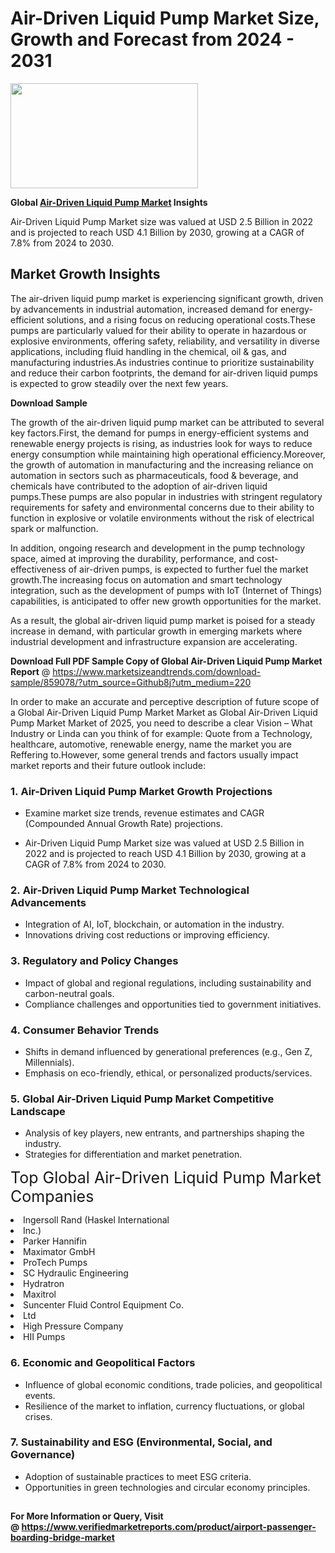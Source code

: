 <H1>Air-Driven Liquid Pump Market Size, Growth and Forecast from 2024 - 2031</H1><img class="aligncenter size-medium wp-image-584254" src="https://thirdeyenews.in/wp-content/uploads/2024/09/Global-Market-Research-300x168.jpeg" alt="" width="300" height="168" /><p><strong>Global&nbsp;<a href="https://www.marketsizeandtrends.com/download-sample/859078/?utm_source=Github8j?utm_medium=220">Air-Driven Liquid Pump Market</a> Insights</strong></p><p>Air-Driven Liquid Pump Market size was valued at USD 2.5 Billion in 2022 and is projected to reach USD 4.1 Billion by 2030, growing at a CAGR of 7.8% from 2024 to 2030.</p><p><h2>Market Growth Insights</h2> <p>The air-driven liquid pump market is experiencing significant growth, driven by advancements in industrial automation, increased demand for energy-efficient solutions, and a rising focus on reducing operational costs.These pumps are particularly valued for their ability to operate in hazardous or explosive environments, offering safety, reliability, and versatility in diverse applications, including fluid handling in the chemical, oil & gas, and manufacturing industries.As industries continue to prioritize sustainability and reduce their carbon footprints, the demand for air-driven liquid pumps is expected to grow steadily over the next few years.</p> <p><strong>Download Sample</strong></p> <p>The growth of the air-driven liquid pump market can be attributed to several key factors.First, the demand for pumps in energy-efficient systems and renewable energy projects is rising, as industries look for ways to reduce energy consumption while maintaining high operational efficiency.Moreover, the growth of automation in manufacturing and the increasing reliance on automation in sectors such as pharmaceuticals, food & beverage, and chemicals have contributed to the adoption of air-driven liquid pumps.These pumps are also popular in industries with stringent regulatory requirements for safety and environmental concerns due to their ability to function in explosive or volatile environments without the risk of electrical spark or malfunction.</p> <p>In addition, ongoing research and development in the pump technology space, aimed at improving the durability, performance, and cost-effectiveness of air-driven pumps, is expected to further fuel the market growth.The increasing focus on automation and smart technology integration, such as the development of pumps with IoT (Internet of Things) capabilities, is anticipated to offer new growth opportunities for the market.</p> <p>As a result, the global air-driven liquid pump market is poised for a steady increase in demand, with particular growth in emerging markets where industrial development and infrastructure expansion are accelerating.</p> <p><span class=""><strong>Download Full PDF Sample Copy of Global Air-Driven Liquid Pump Market Report</strong> @ <a href="https://www.marketsizeandtrends.com/download-sample/859078/?utm_source=Github8j?utm_medium=220" target="_blank">https://www.marketsizeandtrends.com/download-sample/859078/?utm_source=Github8j?utm_medium=220</a></span></p><p>In order to make an accurate and perceptive description of future scope of a Global&nbsp;Air-Driven Liquid Pump Market Market as Global&nbsp;Air-Driven Liquid Pump Market Market of 2025, you need to describe a clear Vision &ndash; What Industry or Linda can you think of for example: Quote from a Technology, healthcare, automotive, renewable energy, name the market you are Reffering to.However, some general trends and factors usually impact market reports and their future outlook include:</p><h3>1.&nbsp;<strong>Air-Driven Liquid Pump Market Growth Projections</strong></h3><ul><li>Examine market size trends, revenue estimates and CAGR (Compounded Annual Growth Rate) projections.</li><li><p>Air-Driven Liquid Pump Market size was valued at USD 2.5 Billion in 2022 and is projected to reach USD 4.1 Billion by 2030, growing at a CAGR of 7.8% from 2024 to 2030.</p></li></ul><h3>2.&nbsp;<strong>Air-Driven Liquid Pump Market Technological Advancements</strong></h3><ul><li>Integration of AI, IoT, blockchain, or automation in the industry.</li><li>Innovations driving cost reductions or improving efficiency.</li></ul><h3>3.&nbsp;<strong>Regulatory and Policy Changes</strong></h3><ul><li>Impact of global and regional regulations, including sustainability and carbon-neutral goals.</li><li>Compliance challenges and opportunities tied to government initiatives.</li></ul><h3>4.&nbsp;<strong>Consumer Behavior Trends</strong></h3><ul><li>Shifts in demand influenced by generational preferences (e.g., Gen Z, Millennials).</li><li>Emphasis on eco-friendly, ethical, or personalized products/services.</li></ul><h3>5.&nbsp;<strong>Global Air-Driven Liquid Pump Market Competitive Landscape</strong></h3><ul><li>Analysis of key players, new entrants, and partnerships shaping the industry.</li><li>Strategies for differentiation and market penetration.</li></ul><p data-pm-slice="1 1 []"><span style="color: inherit; font-family: inherit; font-size: 25px;">Top Global Air-Driven Liquid Pump Market Companies</span></p><div class="" data-test-id=""><p><li>Ingersoll Rand (Haskel International</li><li> Inc.)</li><li> Parker Hannifin</li><li> Maximator GmbH</li><li> ProTech Pumps</li><li> SC Hydraulic Engineering</li><li> Hydratron</li><li> Maxitrol</li><li> Suncenter Fluid Control Equipment Co.</li><li> Ltd</li><li> High Pressure Company</li><li> HII Pumps</li></p></div><h3>6.&nbsp;<strong>Economic and Geopolitical Factors</strong></h3><ul><li>Influence of global economic conditions, trade policies, and geopolitical events.</li><li>Resilience of the market to inflation, currency fluctuations, or global crises.</li></ul><h3>7.&nbsp;<strong>Sustainability and ESG (Environmental, Social, and Governance)</strong></h3><ul><li>Adoption of sustainable practices to meet ESG criteria.</li><li>Opportunities in green technologies and circular economy principles.</li></ul><h2><strong style="font-size: 14px;">For More Information or Query, Visit @&nbsp;</strong><a style="background-color: #ffffff; font-size: 14px;" href="https://www.marketsizeandtrends.com/report/air-driven-liquid-pump-market/" target="_blank">https://www.verifiedmarketreports.com/product/airport-passenger-boarding-bridge-market</a></h2>